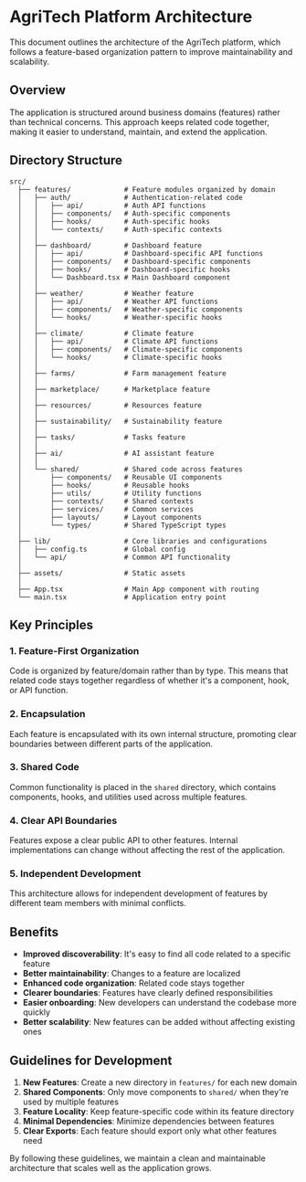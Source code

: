 # AgriTech Platform Architecture

This document outlines the architecture of the AgriTech platform, which follows a feature-based organization pattern to improve maintainability and scalability.

## Overview

The application is structured around business domains (features) rather than technical concerns. This approach keeps related code together, making it easier to understand, maintain, and extend the application.

## Directory Structure

```
src/
  ├── features/             # Feature modules organized by domain
  │   ├── auth/             # Authentication-related code
  │   │   ├── api/          # Auth API functions
  │   │   ├── components/   # Auth-specific components
  │   │   ├── hooks/        # Auth-specific hooks
  │   │   └── contexts/     # Auth-specific contexts
  │   │
  │   ├── dashboard/        # Dashboard feature
  │   │   ├── api/          # Dashboard-specific API functions
  │   │   ├── components/   # Dashboard-specific components
  │   │   ├── hooks/        # Dashboard-specific hooks
  │   │   └── Dashboard.tsx # Main Dashboard component
  │   │
  │   ├── weather/          # Weather feature
  │   │   ├── api/          # Weather API functions
  │   │   ├── components/   # Weather-specific components
  │   │   └── hooks/        # Weather-specific hooks
  │   │
  │   ├── climate/          # Climate feature
  │   │   ├── api/          # Climate API functions 
  │   │   ├── components/   # Climate-specific components
  │   │   └── hooks/        # Climate-specific hooks
  │   │
  │   ├── farms/            # Farm management feature
  │   │
  │   ├── marketplace/      # Marketplace feature
  │   │
  │   ├── resources/        # Resources feature
  │   │
  │   ├── sustainability/   # Sustainability feature
  │   │
  │   ├── tasks/            # Tasks feature
  │   │
  │   ├── ai/               # AI assistant feature
  │   │
  │   └── shared/           # Shared code across features
  │       ├── components/   # Reusable UI components
  │       ├── hooks/        # Reusable hooks
  │       ├── utils/        # Utility functions
  │       ├── contexts/     # Shared contexts
  │       ├── services/     # Common services
  │       ├── layouts/      # Layout components
  │       └── types/        # Shared TypeScript types
  │
  ├── lib/                  # Core libraries and configurations
  │   ├── config.ts         # Global config
  │   └── api/              # Common API functionality
  │
  ├── assets/               # Static assets
  │
  ├── App.tsx               # Main App component with routing
  └── main.tsx              # Application entry point
```

## Key Principles

### 1. Feature-First Organization

Code is organized by feature/domain rather than by type. This means that related code stays together regardless of whether it's a component, hook, or API function.

### 2. Encapsulation

Each feature is encapsulated with its own internal structure, promoting clear boundaries between different parts of the application.

### 3. Shared Code

Common functionality is placed in the `shared` directory, which contains components, hooks, and utilities used across multiple features.

### 4. Clear API Boundaries

Features expose a clear public API to other features. Internal implementations can change without affecting the rest of the application.

### 5. Independent Development

This architecture allows for independent development of features by different team members with minimal conflicts.

## Benefits

- **Improved discoverability**: It's easy to find all code related to a specific feature
- **Better maintainability**: Changes to a feature are localized
- **Enhanced code organization**: Related code stays together
- **Clearer boundaries**: Features have clearly defined responsibilities
- **Easier onboarding**: New developers can understand the codebase more quickly
- **Better scalability**: New features can be added without affecting existing ones

## Guidelines for Development

1. **New Features**: Create a new directory in `features/` for each new domain
2. **Shared Components**: Only move components to `shared/` when they're used by multiple features
3. **Feature Locality**: Keep feature-specific code within its feature directory
4. **Minimal Dependencies**: Minimize dependencies between features
5. **Clear Exports**: Each feature should export only what other features need

By following these guidelines, we maintain a clean and maintainable architecture that scales well as the application grows. 